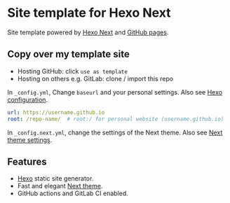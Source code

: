 # Site template for Hexo Next

Site template powered by [Hexo Next](https://theme-next.js.org/) and [GitHub pages](https://pages.github.com/).

## Copy over my template site

- Hosting GitHub: click `use as template`
- Hosting on others e.g. GitLab: clone / import this repo

In `_config.yml`, Change `baseurl` and your personal settings. Also see [Hexo configuration](https://hexo.io/docs/configuration.html).
```yml _config.yml
url: https://username.github.io
root: /repo-name/  # root:/ for personal website (username.github.io)
```

In `_config.next.yml`, change the settings of the Next theme. Also see [Next theme settings](https://theme-next.js.org/docs/theme-settings/).

## Features
- [Hexo](https://hexo.io/zh-tw/) static site generator.
- Fast and elegant [Next theme](https://theme-next.js.org/).
- GitHub actions and GitLab CI enabled.
